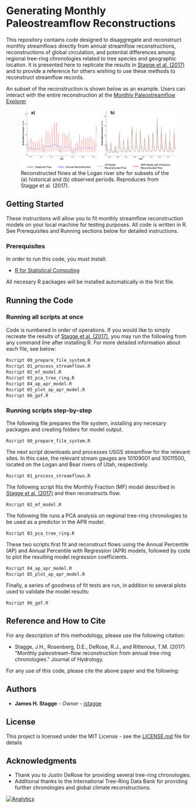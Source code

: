 # Generating Monthly Paleostreamflow Reconstructions

This repository contains code designed to disaggregate and reconstruct monthly streamflows directly from annual streamflow reconstructions, reconstructions of global circulation, and potential differences among regional tree-ring chronologies related to tree species and geographic location. It is presented here to replicate the results in [Stagge et al. (2017)](http://) and to provide a reference for others wishing to use these methods to reconstruct streamflow records.  

An subset of the reconstruction is shown below as an example. Users can interact with the entire reconstruction at the [Monthly Paleostreamflow Explorer](https://jstagge.shinyapps.io/paleo_flow)

<figure>
 <img src="reconst_example.png" alt="Monthly reconstruction example" />
 <figcaption>
 Reconstructed flows at the Logan river site for subsets of the (a) historical and (b) observed periods. Reproduces from Stagge et al. (2017).
 </figcaption>
</figure>

## Getting Started

These instructions will allow you to fit monthly streamflow reconstruction models on your local machine for testing purposes. All code is written in R. See Prerequisites and Running sections below for detailed instructions.

### Prerequisites

In order to run this code, you must install:
* [R for Statistical Computing](https://www.r-project.org/)

All necesary R packages will be installed automatically in the first file.

## Running the Code

### Running all scripts at once

Code is numbered in order of operations.  If you would like to simply recreate the results of [Stagge et al. (2017)](http://), you may run the following from any command line after installing R. For more detailed information about each file, see below:

```
Rscript 00_prepare_file_system.R
Rscript 01_process_streamflows.R
Rscript 02_mf_model.R
Rscript 03_pca_tree_ring.R
Rscript 04_ap_apr_model.R
Rscript 05_plot_ap_apr_model.R
Rscript 06_gof.R
```

### Running scripts step-by-step
The following file prepares the file system, installing any necesary packages and creating folders for model output.

```
Rscript 00_prepare_file_system.R
```
The next script downloads and processes USGS streamflow for the relevant sites. In this case, the relevant stream gauges are 10109001 and 10011500, located on the Logan and Bear rivers of Utah, respectively.
```
Rscript 01_process_streamflows.R
```
The following script fits the Monthly Fraction (MF) model described in [Stagge et al. (2017)](http://) and then reconstructs flow.
```
Rscript 02_mf_model.R
```
The following file runs a PCA analysis on regional tree-ring chronologies to be used as a predictor in the APR model.
```
Rscript 03_pca_tree_ring.R
```

These two scripts first fit and reconstruct flows using the Annual Percentile (AP) and Annual Percentile with Regression (APR) models, followed by code to plot the resulting model regression coefficients.
```
Rscript 04_ap_apr_model.R
Rscript 05_plot_ap_apr_model.R
```

Finally, a series of goodness of fit tests are run, in addition to several plots used to validate the model results:
```
Rscript 06_gof.R
```

## Reference and How to Cite

For any description of this methodology, please use the following citation:

* Stagge, J.H., Rosenberg, D.E., DeRose, R.J., and Rittenour, T.M. (2017) "Monthly paleostream-flow reconstruction from annual tree-ring chronologies." Journal of Hydrology.

For any use of this code, please cite the above paper and the following:



## Authors

* **James H. Stagge** - *Owner* - [jstagge](https://github.com/jstagge)

## License

This project is licensed under the MIT License - see the [LICENSE.md](LICENSE.md) file for details

## Acknowledgments

* Thank you to Justin DeRose for providing several tree-ring chronologies.
* Additional thanks to the International Tree-Ring Data Bank for providing further chronologies and global climate reconstructions. 

[![Analytics](https://ga-beacon.appspot.com/UA-93682740-1/monthly_paleo/README)](https://github.com/igrigorik/ga-beacon)
